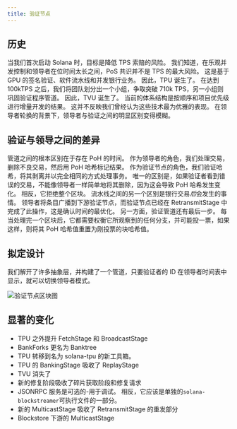 ```yaml
---
title: 验证节点
---
```


## 历史

当我们首次启动 Solana 时，目标是降低 TPS 索赔的风险。 我们知道，在乐观并发控制和领导者在位时间太长之间，PoS 共识并不是 TPS 的最大风险。 这是基于 GPU 的签名验证、软件流水线和并发银行业务。 因此，TPU 诞生了。 在达到 100kTPS 之后，我们将团队划分出一个小组，争取突破 710k TPS，另一小组则巩固验证程序管道。 因此，TVU 诞生了。 当前的体系结构是按顺序和项目优先级进行增量开发的结果。 这并不反映我们曾经认为这些技术最为优雅的表现。 在领导者轮换的背景下，领导者与验证之间的明显区别变得模糊。

## 验证与领导之间的差异

管道之间的根本区别在于存在 PoH 的时间。 作为领导者的角色，我们处理交易，删除不良交易，然后用 PoH 哈希标记结果。 作为验证节点的角色，我们验证哈希，将其剥离并以完全相同的方式处理事务。 唯一的区别是，如果验证者看到错误的交易，不能像领导者一样简单地将其删除，因为这会导致 PoH 哈希发生变化。 相反，它拒绝整个区块。 流水线之间的另一个区别是银行交易*后*会发生的事情。 领导者将条目广播到下游验证节点，而验证节点已经在 RetransmitStage 中完成了此操作，这是确认时间的最优化。 另一方面，验证管道还有最后一步。 每当处理完一个区块后，它都需要权衡它所观察到的任何分支，并可能投一票，如果这样，则将其 PoH 哈希值重置为刚投票的块哈希值。

## 拟定设计

我们解开了许多抽象层，并构建了一个管道，只要验证者的 ID 在领导者时间表中显示，就可以切换领导者模式。

![验证节点区块图](/img/validator-proposal.svg)

## 显著的变化

- TPU 之外提升 FetchStage 和 BroadcastStage
- BankForks 更名为 Banktree
- TPU 转移到名为 solana-tpu 的新工具箱。
- TPU 的 BankingStage 吸收了 ReplayStage
- TVU 消失了
- 新的修复阶段吸收了碎片获取阶段和修复请求
- JSONRPC 服务是可选的-用于调试。 相反，它应该是单独的`solana-blockstreamer`可执行文件的一部分。
- 新的 MulticastStage 吸收了 RetransmitStage 的重发部分
- Blockstore 下游的 MulticastStage

